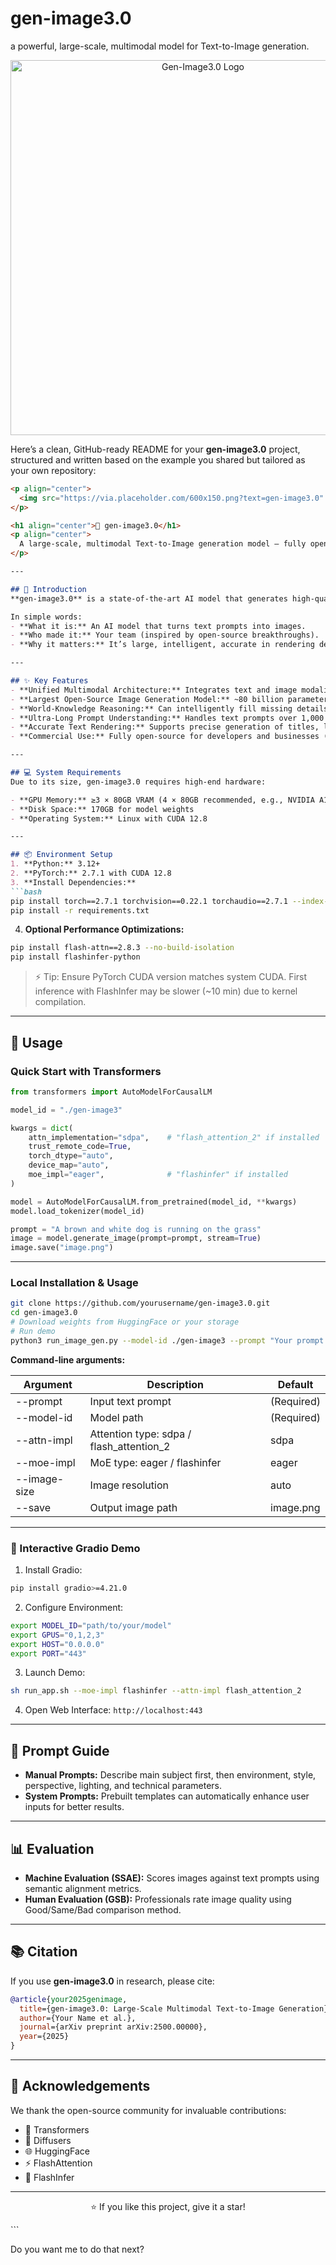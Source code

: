 # gen-image3.0
a powerful, large-scale, multimodal model for Text-to-Image generation.
<p align="center">
  <img src="https://via.placeholder.com/600x150.png?text=GEN-IMAGE3.0" alt="Gen-Image3.0 Logo" width="600"/>
</p>

Here’s a clean, GitHub-ready README for your **gen-image3.0** project, structured and written based on the example you shared but tailored as your own repository:

````markdown
<p align="center">
  <img src="https://via.placeholder.com/600x150.png?text=gen-image3.0" alt="gen-image3.0 Logo" width="600"/>
</p>

<h1 align="center">🎨 gen-image3.0</h1>
<p align="center"> 
  A large-scale, multimodal Text-to-Image generation model — fully open-source and commercial-grade.
</p>

---

## 📖 Introduction
**gen-image3.0** is a state-of-the-art AI model that generates high-quality images from textual descriptions. It uses a **unified autoregressive multimodal framework**, meaning it deeply understands both text and image data to create visually compelling outputs.  

In simple words:
- **What it is:** An AI model that turns text prompts into images.  
- **Who made it:** Your team (inspired by open-source breakthroughs).  
- **Why it matters:** It’s large, intelligent, accurate in rendering details (including text), and fully open-source for commercial use.

---

## ✨ Key Features
- **Unified Multimodal Architecture:** Integrates text and image modalities for contextually rich image generation.
- **Largest Open-Source Image Generation Model:** ~80 billion parameters with a Mixture-of-Experts (MoE) design (13B active per token).
- **World-Knowledge Reasoning:** Can intelligently fill missing details using common sense.
- **Ultra-Long Prompt Understanding:** Handles text prompts over 1,000 characters for fine-grained scene control.
- **Accurate Text Rendering:** Supports precise generation of titles, logos, annotations, and multilingual text.
- **Commercial Use:** Fully open-source for developers and businesses (some geographic restrictions may apply).

---

## 💻 System Requirements
Due to its size, gen-image3.0 requires high-end hardware:

- **GPU Memory:** ≥3 × 80GB VRAM (4 × 80GB recommended, e.g., NVIDIA A100/H100)  
- **Disk Space:** 170GB for model weights  
- **Operating System:** Linux with CUDA 12.8  

---

## 📦 Environment Setup
1. **Python:** 3.12+  
2. **PyTorch:** 2.7.1 with CUDA 12.8  
3. **Install Dependencies:**
```bash
pip install torch==2.7.1 torchvision==0.22.1 torchaudio==2.7.1 --index-url https://download.pytorch.org/whl/cu128
pip install -r requirements.txt
````

4. **Optional Performance Optimizations:**

```bash
pip install flash-attn==2.8.3 --no-build-isolation
pip install flashinfer-python
```

> ⚡ Tip: Ensure PyTorch CUDA version matches system CUDA. First inference with FlashInfer may be slower (~10 min) due to kernel compilation.

---

## 🚀 Usage

### Quick Start with Transformers

```python
from transformers import AutoModelForCausalLM

model_id = "./gen-image3"

kwargs = dict(
    attn_implementation="sdpa",    # "flash_attention_2" if installed
    trust_remote_code=True,
    torch_dtype="auto",
    device_map="auto",
    moe_impl="eager",              # "flashinfer" if installed
)

model = AutoModelForCausalLM.from_pretrained(model_id, **kwargs)
model.load_tokenizer(model_id)

prompt = "A brown and white dog is running on the grass"
image = model.generate_image(prompt=prompt, stream=True)
image.save("image.png")
```

---

### Local Installation & Usage

```bash
git clone https://github.com/yourusername/gen-image3.0.git
cd gen-image3.0
# Download weights from HuggingFace or your storage
# Run demo
python3 run_image_gen.py --model-id ./gen-image3 --prompt "Your prompt here"
```

**Command-line arguments:**

| Argument     | Description                              | Default    |
| ------------ | ---------------------------------------- | ---------- |
| --prompt     | Input text prompt                        | (Required) |
| --model-id   | Model path                               | (Required) |
| --attn-impl  | Attention type: sdpa / flash_attention_2 | sdpa       |
| --moe-impl   | MoE type: eager / flashinfer             | eager      |
| --image-size | Image resolution                         | auto       |
| --save       | Output image path                        | image.png  |

---

### 🎨 Interactive Gradio Demo

1. Install Gradio:

```bash
pip install gradio>=4.21.0
```

2. Configure Environment:

```bash
export MODEL_ID="path/to/your/model"
export GPUS="0,1,2,3"
export HOST="0.0.0.0"
export PORT="443"
```

3. Launch Demo:

```bash
sh run_app.sh --moe-impl flashinfer --attn-impl flash_attention_2
```

4. Open Web Interface: `http://localhost:443`

---

## 📝 Prompt Guide

* **Manual Prompts:** Describe main subject first, then environment, style, perspective, lighting, and technical parameters.
* **System Prompts:** Prebuilt templates can automatically enhance user inputs for better results.

---

## 📊 Evaluation

* **Machine Evaluation (SSAE):** Scores images against text prompts using semantic alignment metrics.
* **Human Evaluation (GSB):** Professionals rate image quality using Good/Same/Bad comparison method.

---

## 📚 Citation

If you use **gen-image3.0** in research, please cite:

```bibtex
@article{your2025genimage,
  title={gen-image3.0: Large-Scale Multimodal Text-to-Image Generation},
  author={Your Name et al.},
  journal={arXiv preprint arXiv:2500.00000},
  year={2025}
}
```

---

## 🙏 Acknowledgements

We thank the open-source community for invaluable contributions:

* 🤗 Transformers
* 🎨 Diffusers
* 🌐 HuggingFace
* ⚡ FlashAttention
* 🚀 FlashInfer

---

<p align="center">⭐ If you like this project, give it a star!</p>
```


Do you want me to do that next?
